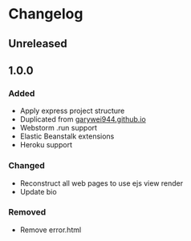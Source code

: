# Changelog

## Unreleased



## 1.0.0
### Added
- Apply express project structure
- Duplicated from [garywei944.github.io](https://github.com/garywei944/garywei944.github.io)
- Webstorm .run support
- Elastic Beanstalk extensions
- Heroku support

### Changed
- Reconstruct all web pages to use ejs view render
- Update bio

### Removed
- Remove error.html
